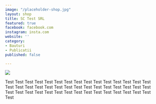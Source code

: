 ```yaml
---
image: "/placeholder-shop.jpg"
layout: shop
title: SC Test SRL
featured: true
facebook: facebook.com
instagram: insta.com
website: ''
category:
- Bauturi
- Publicatii
published: false

---
```

![](/images/shops/shops/salon.jpg)

Test Test Test Test Test Test Test Test Test Test Test Test Test Test Test Test Test Test Test Test Test Test Test Test Test Test Test Test Test Test Test Test Test Test Test Test Test Test Test Test Test Test Test Test Test Test